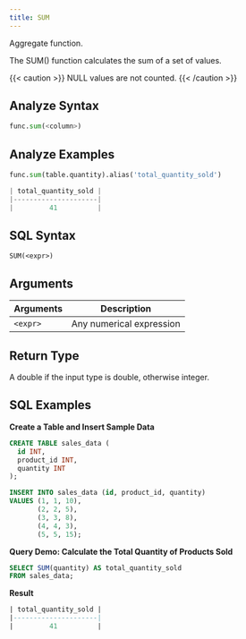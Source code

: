 ```yaml
---
title: SUM
---
```


Aggregate function.

The SUM() function calculates the sum of a set of values.

{{< caution >}}
NULL values are not counted.
{{< /caution >}}


## Analyze Syntax

```python
func.sum(<column>)
```

## Analyze Examples
```python
func.sum(table.quantity).alias('total_quantity_sold')

| total_quantity_sold |
|---------------------|
|         41          |
```

## SQL Syntax

```
SUM(<expr>)
```

## Arguments

| Arguments | Description              |
|-----------|--------------------------|
| `<expr>`  | Any numerical expression |

## Return Type

A double if the input type is double, otherwise integer.

## SQL Examples

**Create a Table and Insert Sample Data**
```sql
CREATE TABLE sales_data (
  id INT,
  product_id INT,
  quantity INT
);

INSERT INTO sales_data (id, product_id, quantity)
VALUES (1, 1, 10),
       (2, 2, 5),
       (3, 3, 8),
       (4, 4, 3),
       (5, 5, 15);
```

**Query Demo: Calculate the Total Quantity of Products Sold**
```sql
SELECT SUM(quantity) AS total_quantity_sold
FROM sales_data;
```

**Result**
```sql
| total_quantity_sold |
|---------------------|
|         41          |
```
